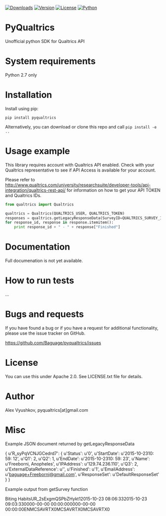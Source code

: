 [![Downloads](https://img.shields.io/pypi/dw/vecnet.openmalaria.svg)](https://pypi.python.org/pypi/pyqualtrics)
[![Version](https://img.shields.io/pypi/v/vecnet.openmalaria.svg)](https://pypi.python.org/pypi/pyqualtrics)
[![License](https://img.shields.io/pypi/l/vecnet.openmalaria.svg)](https://pypi.python.org/pypi/pyqualtrics)
[![Python](https://img.shields.io/pypi/pyversions/vecnet.openmalaria.svg)](https://pypi.python.org/pypi/pyqualtrics)

PyQualtrics
=====

Unofficial python SDK for Qualtrics API

# System requirements

Python 2.7 only

# Installation

Install using pip:

`pip install pyqualtrics`

Alternatively, you can download or clone this repo and call `pip install -e ..`

# Usage example

This library requires account with Qualtrics API enabled. Check with your Qualtrics representative to see if API 
Access is available for your account. 

Please refer to http://www.qualtrics.com/university/researchsuite/developer-tools/api-integration/qualtrics-rest-api/ 
for information on how to get your API TOKEN and Qualtrics IDs.

```python
from qualtrics import Qualtrics

qualtrics = Qualtrics(QUALTRICS_USER, QUALTRICS_TOKEN)
responses = qualtrics.getLegacyResponseData(SurveyID=QUALTRICS_SURVEY_ID)
for response_id, response in response.itemitem():
    print response_id + " - " + response["Finished"]
```

# Documentation

Full documenation is not yet available.

# How to run tests

...

# Bugs and requests

If you have found a bug or if you have a request for additional functionality, please use the issue tracker on GitHub.

https://github.com/Baguage/pyqualtrics/issues

# License

You can use this under Apache 2.0. See LICENSE.txt file for details.

# Author

Alex Vyushkov, pyqualtrics[at]gmail.com

# Misc

Example JSON document returned by getLegacyResponseData

{
	u'R_syPqVCNJGCedrd7': {
		u'Status': u'0',
		u'StartDate': u'2015-10-2310: 59: 12',
		u'Q1': 2,
		u'Q2': 1,
		u'EndDate': u'2015-10-2310: 59: 23',
		u'Name': u'Freeborni,
		Anopheles',
		u'IPAddress': u'129.74.236.110',
		u'Q3': 2,
		u'ExternalDataReference': u'',
		u'Finished': u'1',
		u'EmailAddress': u'baguage+Freeborni@gmail.com',
		u'ResponseSet': u'DefaultResponseSet'
	}
}

Example output from getSurvey function

<?xml version="1.0" encoding="UTF-8"?>
<SurveyDefinition><SurveyName>Biting Habits</SurveyName><OwnerID>UR_2sExgmQSPbZHykt</OwnerID><isActive>1</isActive><CreationDate>2015-10-23 08:06:33</CreationDate><LastModifiedDate>2015-10-23 09:03:33</LastModifiedDate><StartDate>0000-00-00 00:00:00</StartDate><ExpirationDate>0000-00-00 00:00:00</ExpirationDate><Languages><Language Default="1">EN</Language></Languages><Questions><Question QuestionID="QID1"><Type>MC</Type><Selector>SAVR</Selector><SubSelector>TX</SubSelector><QuestionText><![CDATA[Did you bite a human inside of their house yestersday?]]></QuestionText><QuestionDescription><![CDATA[Did you bite a human inside of their house yestersday?]]></QuestionDescription><ExportTag><![CDATA[Q1]]></ExportTag><Validation><ForceResponse>0</ForceResponse></Validation><Choices><Choice ID="1" Recode="1"><Description><![CDATA[Yes]]></Description></Choice><Choice ID="2" Recode="2"><Description><![CDATA[No]]></Description></Choice></Choices></Question><Question QuestionID="QID2"><Type>MC</Type><Selector>SAVR</Selector><SubSelector>TX</SubSelector><QuestionText><![CDATA[Did you bite an animal yesterday?]]></QuestionText><QuestionDescription><![CDATA[Did you bite an animal yesterday?]]></QuestionDescription><ExportTag><![CDATA[Q2]]></ExportTag><Validation><ForceResponse>0</ForceResponse></Validation><Choices><Choice ID="1" Recode="1"><Description><![CDATA[Yes]]></Description></Choice><Choice ID="2" Recode="2"><Description><![CDATA[No]]></Description></Choice></Choices></Question><Question QuestionID="QID3"><Type>MC</Type><Selector>SAVR</Selector><SubSelector>TX</SubSelector><QuestionText><![CDATA[Did you bit a human outside of their house yesterday?]]></QuestionText><QuestionDescription><![CDATA[Did you bit a human outside of their house yesterday?]]></QuestionDescription><ExportTag><![CDATA[Q3]]></ExportTag><Validation><ForceResponse>0</ForceResponse></Validation><Choices><Choice ID="1" Recode="1"><Description><![CDATA[Yes]]></Description></Choice><Choice ID="2" Recode="2"><Description><![CDATA[No]]></Description></Choice></Choices></Question></Questions><Blocks><Block Description="Default Question Block" ID="BL_bjRmnCl7AUvhOfj"><BlockElements><Question QuestionID="QID1"/><Question QuestionID="QID2"/><Question QuestionID="QID3"/></BlockElements></Block></Blocks><SurveyFlow><Block FlowID="FL_2" ID="BL_bjRmnCl7AUvhOfj"/></SurveyFlow><EmbeddedData/></SurveyDefinition>
